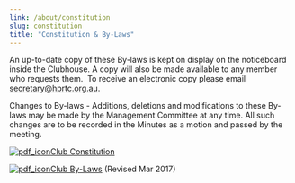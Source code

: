 ```yaml
---
link: /about/constitution
slug: constitution
title: "Constitution & By-Laws"
---
```


An up-to-date copy of these By-laws is kept on display on the noticeboard inside the Clubhouse. A copy will also be made available to any member who requests them.  To receive an electronic copy please email secretary@hprtc.org.au.

Changes to By-laws - Additions, deletions and modifications to these By-laws may be made by the Management Committee at any time. All such changes are to be recorded in the Minutes as a motion and passed by the meeting.

[![pdf_icon](/media/pdf_icon.png)Club Constitution](/media/HPRTC_Constitution_2007.pdf)

[![pdf_icon](/media/pdf_icon.png)Club By-Laws](/media/By-Laws-HEPRTC-Revised-Mar-2017.pdf) (Revised Mar 2017)


